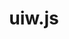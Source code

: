 ---
codehost: https://github.com/https://github.com/uiwjs
logohandle: githubio_uiwjs
sort: uiwjs
title: uiw.js
website: https://uiwjs.github.io/
---